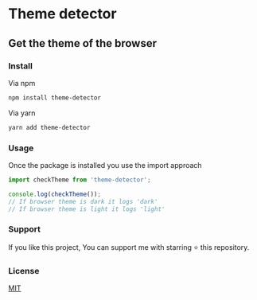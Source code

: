 # Theme detector

## Get the theme of the browser

### Install

Via npm

```sh
npm install theme-detector
```

Via yarn

```sh
yarn add theme-detector
```

### Usage

Once the package is installed you use the import approach

```javascript
import checkTheme from 'theme-detector';

console.log(checkTheme());
// If browser theme is dark it logs 'dark'
// If browser theme is light it logs 'light'

```

### Support

If you like this project, You can support me with starring ⭐ this repository.

### License

[MIT](LICENSE.txt)
